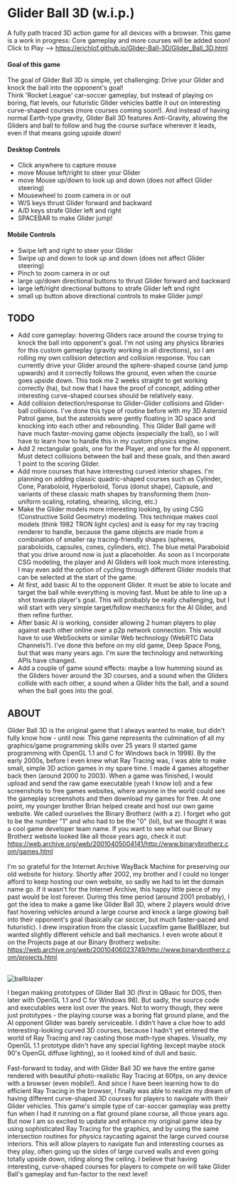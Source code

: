 # Glider Ball 3D (w.i.p.)
A fully path traced 3D action game for all devices with a browser.  This game is a work in progress:  Core gameplay and more courses will be added soon! <br>
Click to Play --> https://erichlof.github.io/Glider-Ball-3D/Glider_Ball_3D.html
<br>
<h4>Goal of this game</h4>
The goal of Glider Ball 3D is simple, yet challenging: Drive your Glider and knock the ball into the opponent's goal! <br>
Think 'Rocket League' car-soccer gameplay, but instead of playing on boring, flat levels, our futuristic Glider vehicles battle it out on interesting curve-shaped courses (more courses coming soon!).  And instead of having normal Earth-type gravity, Glider Ball 3D features Anti-Gravity, allowing the Gliders and ball to follow and hug the course surface wherever it leads, even if that means going upside down! 

<h4>Desktop Controls</h4>

* Click anywhere to capture mouse
* move Mouse left/right to steer your Glider
* move Mouse up/down to look up and down (does not affect Glider steering)
* Mousewheel to zoom camera in or out
* W/S keys thrust Glider forward and backward
* A/D keys strafe Glider left and right
* SPACEBAR to make Glider jump!

<h4>Mobile Controls</h4>

* Swipe left and right to steer your Glider
* Swipe up and down to look up and down (does not affect Glider steering)
* Pinch to zoom camera in or out
* large up/down directional buttons to thrust Glider forward and backward
* large left/right directional buttons to strafe Glider left and right
* small up button above directional controls to make Glider jump!

<h2>TODO</h2>

* Add core gameplay: hovering Gliders race around the course trying to knock the ball into opponent's goal.  I'm not using any physics libraries for this custom gameplay (gravity working in all directions), so I am rolling my own collision detection and collision response. You can currently drive your Glider around the sphere-shaped course (and jump upwards) and it correctly follows the ground, even when the course goes upside down.  This took me 2 weeks straight to get working correctly (ha), but now that I have the proof of concept, adding other interesting curve-shaped courses should be relatively easy.
* Add collision detection/response to Glider-Glider collisions and Glider-ball collisions.  I've done this type of routine before with my 3D Asteroid Patrol game, but the asteroids were gently floating in 3D space and knocking into each other and rebounding.  This Glider Ball game will have much faster-moving game objects (especially the ball), so I will have to learn how to handle this in my custom physics engine. 
* Add 2 rectangular goals, one for the Player, and one for the AI opponent.  Must detect collisions between the ball and these goals, and then award 1 point to the scoring Glider. 
* Add more courses that have interesting curved interior shapes. I'm planning on adding classic quadric-shaped courses such as Cylinder, Cone, Paraboloid, Hyperboloid, Torus (donut shape), Capsule, and variants of these classic math shapes by transforming them (non-uniform scaling, rotating, shearing, slicing, etc.)
* Make the Glider models more interesting looking, by using CSG (Constructive Solid Geometry) modeling.  This technique makes cool models (think 1982 TRON light cycles) and is easy for my ray tracing renderer to handle, because the game objects are made from a combination of smaller ray tracing-friendly shapes (spheres, paraboloids, capsules, cones, cylinders, etc).  The blue metal Paraboloid that you drive around now is just a placeholder.  As soon as I incorporate CSG modeling, the player and AI Gliders will look much more interesting.  I may even add the option of cycling through different Glider models that can be selected at the start of the game.
* At first, add basic AI to the opponent Glider.  It must be able to locate and target the ball while everything is moving fast.  Must be able to line up a shot towards player's goal. This will probably be really challenging, but I will start with very simple target/follow mechanics for the AI Glider, and then refine further.
* After basic AI is working, consider allowing 2 human players to play against each other online over a p2p network connection.  This would have to use WebSockets or similar Web technology (WebRTC Data Channels?).  I've done this before on my old game, Deep Space Pong, but that was many years ago.  I'm sure the technology and networking APIs have changed.
* Add a couple of game sound effects: maybe a low humming sound as the Gliders hover around the 3D courses, and a sound when the Gliders collide with each other, a sound when a Glider hits the ball, and a sound when the ball goes into the goal.

<h2>ABOUT</h2>

Glider Ball 3D is the original game that I always wanted to make, but didn't fully know how - until now. This game represents the culmination of all my graphics/game programming skills over 25 years (I started game programming with OpenGL 1.1 and C for Windows back in 1998).  By the early 2000s, before I even knew what Ray Tracing was, I was able to make small, simple 3D action games in my spare time.  I made 4 games altogether back then (around 2000 to 2003). When a game was finished, I would upload and send the raw game executable (yeah I know lol) and a few screenshots to free games websites, where anyone in the world could see the gameplay screenshots and then download my games for free. At one point, my younger brother Brian helped create and host our own game website.  We called ourselves the Binary Brotherz (with a z).  I forget who got to be the number "1" and who had to be the "0" (lol), but we thought it was a cool game developer team name.  If you want to see what our Binary Brotherz website looked like all those years ago, check it out: https://web.archive.org/web/20010405004141/http://www.binarybrotherz.com/games.html <br>
<br>
I'm so grateful for the Internet Archive WayBack Machine for preserving our old website for history.  Shortly after 2002, my brother and I could no longer afford to keep hosting our own website, so sadly we had to let the domain name go.  If it wasn't for the Internet Archive, this happy little piece of my past would be lost forever.  During this time period (around 2001 probably), I got the idea to make a game like Glider Ball 3D, where 2 players would drive fast hovering vehicles around a large course and knock a large glowing ball into their opponent's goal (basically car soccer, but much faster-paced and futuristic).  I drew inspiration from the classic Lucasfilm game BallBlazer, but wanted slightly different vehicle and ball mechanics. I even wrote about it on the Projects page at our Binary Brotherz website: https://web.archive.org/web/20010406023749/http://www.binarybrotherz.com/projects.html <br>
<br>

![ballblazer](https://github.com/user-attachments/assets/0838be71-2888-42d4-bc3a-c64513a343ef)

I began making prototypes of Glider Ball 3D (first in QBasic for DOS, then later with OpenGL 1.1 and C for Windows 98). But sadly, the source code and executables were lost over the years.  Not to worry though, they were just prototypes - the playing course was a boring flat ground plane, and the AI opponent Glider was barely serviceable. I didn't have a clue how to add interesting-looking curved 3D courses, because I hadn't yet entered the world of Ray Tracing and ray casting those math-type shapes. Visually, my OpenGL 1.1 prototype didn't have any special lighting (except maybe stock 90's OpenGL diffuse lighting), so it looked kind of dull and basic. <br>
<br>
Fast-forward to today, and with Glider Ball 3D we have the entire game rendered with beautiful photo-realistic Ray Tracing at 60fps, on any device with a browser (even mobile!).  And since I have been learning how to do efficient Ray Tracing in the browser, I finally was able to realize my dream of having different curve-shaped 3D courses for players to navigate with their Glider vehicles. This game's simple type of car-soccer gameplay was pretty fun when I had it running on a flat ground plane course, all those years ago. But now I am so excited to update and enhance my original game idea by using sophisticated Ray Tracing for the graphics, and by using the same intersection routines for physics raycasting against the large curved course interiors. This will allow players to navigate fun and interesting courses as they play, often going up the sides of large curved walls and even going totally upside down, riding along the ceiling. I believe that having interesting, curve-shaped courses for players to compete on will take Glider Ball's gameplay and fun-factor to the next level! 

